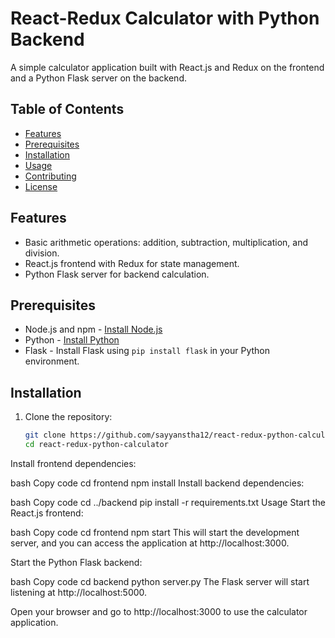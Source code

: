 # React-Redux Calculator with Python Backend

A simple calculator application built with React.js and Redux on the frontend and a Python Flask server on the backend.

## Table of Contents

- [Features](#features)
- [Prerequisites](#prerequisites)
- [Installation](#installation)
- [Usage](#usage)
- [Contributing](#contributing)
- [License](#license)

## Features

- Basic arithmetic operations: addition, subtraction, multiplication, and division.
- React.js frontend with Redux for state management.
- Python Flask server for backend calculation.

## Prerequisites

- Node.js and npm - [Install Node.js](https://nodejs.org/)
- Python - [Install Python](https://www.python.org/downloads/)
- Flask - Install Flask using `pip install flask` in your Python environment.

## Installation

1. Clone the repository:

   ```bash
   git clone https://github.com/sayyanstha12/react-redux-python-calculator.git
   cd react-redux-python-calculator
Install frontend dependencies:

bash
Copy code
cd frontend
npm install
Install backend dependencies:

bash
Copy code
cd ../backend
pip install -r requirements.txt
Usage
Start the React.js frontend:

bash
Copy code
cd frontend
npm start
This will start the development server, and you can access the application at http://localhost:3000.

Start the Python Flask backend:

bash
Copy code
cd backend
python server.py
The Flask server will start listening at http://localhost:5000.

Open your browser and go to http://localhost:3000 to use the calculator application.
